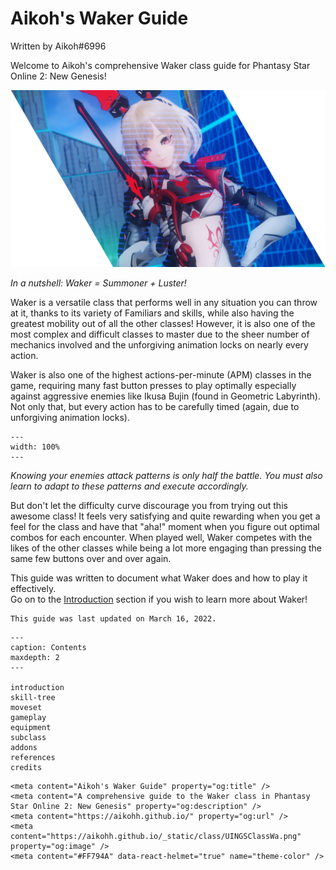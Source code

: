 # Aikoh's Waker Guide

Written by Aikoh#6996

Welcome to Aikoh's comprehensive Waker class guide for Phantasy Star Online 2: New Genesis!

![banner](_static/summoner-luster-banner.png)

_In a nutshell: Waker = Summoner + Luster!_

Waker is a versatile class that performs well in any situation you can throw at it, thanks to its variety of Familiars and skills, while also having the greatest mobility out of all the other classes!
However, it is also one of the most complex and difficult classes to master due to the sheer number of mechanics involved and the unforgiving animation locks on nearly every action.

Waker is also one of the highest actions-per-minute (APM) classes in the game, requiring many fast button presses to play optimally especially against aggressive enemies like Ikusa Bujin (found in Geometric Labyrinth). Not only that, but every action has to be carefully timed (again, due to unforgiving animation locks).

```{video} _static/bujin_start.mp4
---
width: 100%
---
```

_Knowing your enemies attack patterns is only half the battle. You must also learn to adapt to these patterns and execute accordingly._

But don't let the difficulty curve discourage you from trying out this awesome class!
It feels very satisfying and quite rewarding when you get a feel for the class and have that "aha!" moment when you figure out optimal combos for each encounter.
When played well, Waker competes with the likes of the other classes while being a lot more engaging than pressing the same few buttons over and over again.

This guide was written to document what Waker does and how to play it effectively.  
Go on to the [Introduction](#introduction) section if you wish to learn more about Waker!

```{note}
This guide was last updated on March 16, 2022.
```

```{toctree} 
---
caption: Contents
maxdepth: 2
---

introduction
skill-tree
moveset
gameplay
equipment
subclass
addons
references
credits
```

<!-- Indices and tables
==================

* {ref}`genindex`
* {ref}`modindex`
* {ref}`search`
 -->

<!--  HTML Metadata  -->

```{raw} html
<meta content="Aikoh's Waker Guide" property="og:title" />
<meta content="A comprehensive guide to the Waker class in Phantasy Star Online 2: New Genesis" property="og:description" />
<meta content="https://aikohh.github.io/" property="og:url" />
<meta content="https://aikohh.github.io/_static/class/UINGSClassWa.png" property="og:image" />
<meta content="#FF794A" data-react-helmet="true" name="theme-color" />
```
